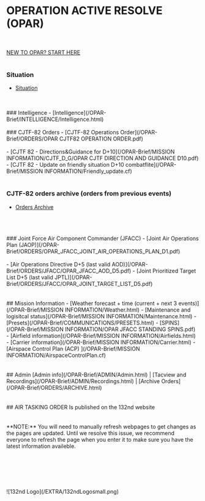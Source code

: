 # OPERATION ACTIVE RESOLVE (OPAR)
<br>

[NEW TO OPAR? START HERE](/OPAR-Brief/ADMIN/Start.html)  
<br>




### Situation
- [Situation](/OPAR-Brief/SITUATION/OPAR_Road_to_war.pdf) 
<br>
<br>
### Intelligence 
- [Intelligence](/OPAR-Brief/INTELLIGENCE/Intelligence.html)
<br>
<br>
### CJTF-82 Orders
- [CJTF-82 Operations Order](/OPAR-Brief/ORDERS/OPAR CJTF82 OPERATION ORDER.pdf)
<br>
<br>
- [CJTF 82 - Directions&Guidance for D+10](/OPAR-Brief/MISSION INFORMATION/CJTF_D_G/OPAR CJTF DIRECTION AND GUIDANCE D10.pdf)
- [CJTF 82 - Update on friendly situation D+10 combatflite](/OPAR-Brief/MISSION INFORMATION/Friendly_update.cf)
<br>
<br>

### CJTF-82 orders archive (orders from previous events)
- [Orders Archive](/OPAR-Brief/ORDERS/ARCHIVE/ORDER_Archive.html)
<br>
<br>
<br>
### Joint Force Air Component Commander (JFACC)
- [Joint Air Operations Plan (JAOP)](/OPAR-Brief/ORDERS/OPAR_JFACC_JOINT_AIR_OPERATIONS_PLAN_D1.pdf)
<br>
<br>
- [Air Operations Directive D+5 (last valid AOD)](/OPAR-Brief/ORDERS/JFACC/OPAR_JFACC_AOD_D5.pdf)
- [Joint Prioritized Target List D+5 (last valid JPTL)](/OPAR-Brief/ORDERS/JFACC/OPAR_JOINT_TARGET_LIST_D5.pdf) 




<br>
<br>
<br>
## Mission Information
- [Weather forecast + time (current + next 3 events)](/OPAR-Brief/MISSION INFORMATION/Weather.html) 
- [Maintenance and logisitcal status](/OPAR-Brief/MISSION INFORMATION/Maintenance.html) 
- [Presets](/OPAR-Brief/COMMUNICATIONS/PRESETS.html) 
- [SPINS](/OPAR-Brief/MISSION INFORMATION/OPAR JFACC STANDING SPINS.pdf)
- [Airfield information](/OPAR-Brief/MISSION INFORMATION/Airfields.html)
- [Carrier information](/OPAR-Brief/MISSION INFORMATION/Carrier.html)
- [Airspace Control Plan (ACP) ](/OPAR-Brief/MISSION INFORMATION/AirspaceControlPlan.cf)


<br>
<br>
<br>
## Admin
[Admin info](/OPAR-Brief/ADMIN/Admin.html) | [Tacview and Recordings](/OPAR-Brief/ADMIN/Recordings.html) | [Archive Orders](/OPAR-Brief/ORDERS/ARCHIVE.html)



<br>
<br>
<br>
## AIR TASKING ORDER
Is published on the 132nd website

<br>
<br>
<br>
**NOTE:** You will need to manually refresh webpages to get changes as the pages are updated. Until we resolve this issue, we recommend everyone to refresh the page when you enter it to make sure you have the latest information availeble.
<br>
<br>
<br>

<br>
<br>
<br>
<br>
![132nd Logo](/EXTRA/132ndLogosmall.png)